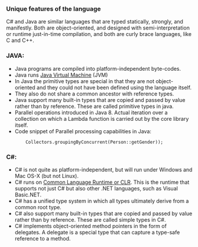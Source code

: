 ### Unique features of the language

C# and Java are similar languages that are typed statically, strongly, and manifestly. Both are object-oriented, and designed with semi-interpretation or runtime just-in-time compilation, and both are curly brace languages, like C and C++.

### JAVA:
* Java programs are compiled into platform-independent byte-codes.
* Java runs [Java Virtual Machine](https://en.wikipedia.org/wiki/Java_virtual_machine) (JVM)
* In Java the primitive types are special in that they are not object-oriented and they could not have been defined using the language itself.
* They also do not share a common ancestor with reference types.
* Java support many built-in types that are copied and passed by value rather than by reference. These are called primitive types in java.
* Parallel operations introduced in Java 8. Actual iteration over a collection on which a Lambda function is carried out by the core library itself.
* Code snippet of Parallel processing capabilities in Java:
  ``` ConcurrentMap<Person.Sex, List<Person>> byGender = roster.parallelStream().collect(
      Collectors.groupingByConcurrent(Person::getGender));
  ```

### C#:
* C# is not quite as platform-independent, but will run under Windows and Mac OS-X (but not Linux).  
* C# runs on [Common Language Runtime or CLR](https://en.wikipedia.org/wiki/Common_Language_Runtime). This is the runtime that supports not just C# but also other .NET languages, such as Visual Basic.NET.   
* C# has a unified type system in which all types ultimately derive from a common root type.
* C# also support many built-in types that are copied and passed by value rather than by reference. These are called simple types in C#.
* C# implements object-oriented method pointers in the form of delegates. A delegate is a special type that can capture a type-safe reference to a method.
